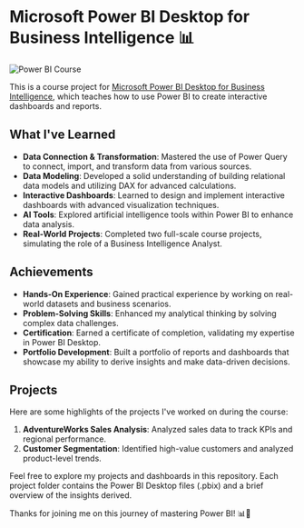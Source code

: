 # Microsoft Power BI Desktop for Business Intelligence 📊
![Power BI Course](https://github.com/shayanrsh/PowerBI-Course/blob/main/Power%20Bi%20Udemy%20Course%20Project%20LQ.gif)

This is a course project for [Microsoft Power BI Desktop for Business Intelligence](https://www.udemy.com/course/microsoft-power-bi-up-running-with-power-bi-desktop), which teaches how to use Power BI to create interactive dashboards and reports.

## What I've Learned

- **Data Connection & Transformation**: Mastered the use of Power Query to connect, import, and transform data from various sources.
- **Data Modeling**: Developed a solid understanding of building relational data models and utilizing DAX for advanced calculations.
- **Interactive Dashboards**: Learned to design and implement interactive dashboards with advanced visualization techniques.
- **AI Tools**: Explored artificial intelligence tools within Power BI to enhance data analysis.
- **Real-World Projects**: Completed two full-scale course projects, simulating the role of a Business Intelligence Analyst.

## Achievements

- **Hands-On Experience**: Gained practical experience by working on real-world datasets and business scenarios.
- **Problem-Solving Skills**: Enhanced my analytical thinking by solving complex data challenges.
- **Certification**: Earned a certificate of completion, validating my expertise in Power BI Desktop.
- **Portfolio Development**: Built a portfolio of reports and dashboards that showcase my ability to derive insights and make data-driven decisions.

## Projects

Here are some highlights of the projects I've worked on during the course:

1. **AdventureWorks Sales Analysis**: Analyzed sales data to track KPIs and regional performance.
2. **Customer Segmentation**: Identified high-value customers and analyzed product-level trends.

Feel free to explore my projects and dashboards in this repository. Each project folder contains the Power BI Desktop files (.pbix) and a brief overview of the insights derived. 

Thanks for joining me on this journey of mastering Power BI! 📊🚀
